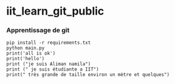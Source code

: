 # iit_learn_git_public

### Apprentissage de git 

```
pip install -r requirements.txt
python main.py
print('all is ok')
print('hello')
print ("je suis Aliman namila")
print (" je suis étudiante a IIT")
print(" très grande de taille environ un mètre et quelques")

```
